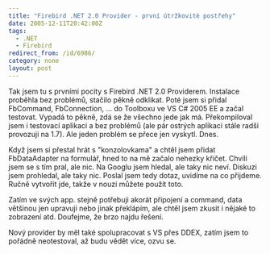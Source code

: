 ```yaml
---
title: "Firebird .NET 2.0 Provider - první útržkovité postřehy"
date: 2005-12-11T20:42:00Z
tags:
  - .NET
  - Firebird
redirect_from: /id/6986/
category: none
layout: post
---
```

Tak jsem tu s prvními pocity s Firebird .NET 2.0 Providerem. Instalace proběhla bez problémů, stačilo pěkně odklikat. Poté jsem si přidal FbCommand, FbConnection, ... do Toolboxu ve VS C# 2005 EE a začal testovat. Vypadá to pěkně, zdá se že všechno jede jak má. Překompiloval jsem i testovací aplikaci a bez problémů (ale pár ostrých aplikací stále radši provozuji na 1.7). Ale jeden problém se přece jen vyskytl. Dnes.

Když jsem si přestal hrát s "konzolovkama" a chtěl jsem přidat FbDataAdapter na formulář, hned to na mě začalo nehezky křičet. Chvíli jsem se s tím pral, ale nic. Na Googlu jsem hledal, ale taky nic neví. Diskuzi jsem prohledal, ale taky nic. Poslal jsem tedy dotaz, uvidíme na co přijdeme. Ručně vytvořit jde, takže v nouzi můžete použít toto.

Zatím ve svých app. stejně potřebuji akorát připojení a command, data většinou jen upravuji nebo jinak překlápím, ale chtěl jsem zkusit i nějaké to zobrazení atd. Doufejme, že brzo najdu řešení.

Nový provider by měl také spolupracovat s VS přes DDEX, zatím jsem to pořádně neotestoval, až budu vědět více, ozvu se.
